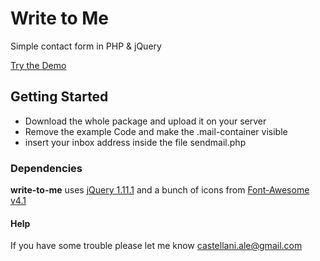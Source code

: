 # Write to Me
Simple contact form in PHP &amp; jQuery

[Try the Demo](http://www.alecaddd.com/code-spellbook/write-to-me/ "Demo")

## Getting Started
* Download the whole package and upload it on your server
* Remove the example Code and make the .mail-container visible
* insert your inbox address inside the file sendmail.php

### Dependencies

**write-to-me** uses [jQuery 1.11.1](//ajax.googleapis.com/ajax/libs/jquery/1.11.1/jquery.min.js "jQuery") and a bunch of icons from [Font-Awesome v4.1](//maxcdn.bootstrapcdn.com/font-awesome/4.1.0/css/font-awesome.min.css "jQuery")

#### Help

If you have some trouble please let me know <castellani.ale@gmail.com>
